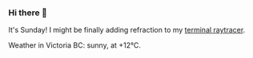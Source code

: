 ### Hi there :wave:

It's Sunday! I might be finally adding refraction to my [terminal raytracer](https://github.com/bewuethr/bash-raytracer).

Weather in Victoria BC: sunny, at +12°C.

